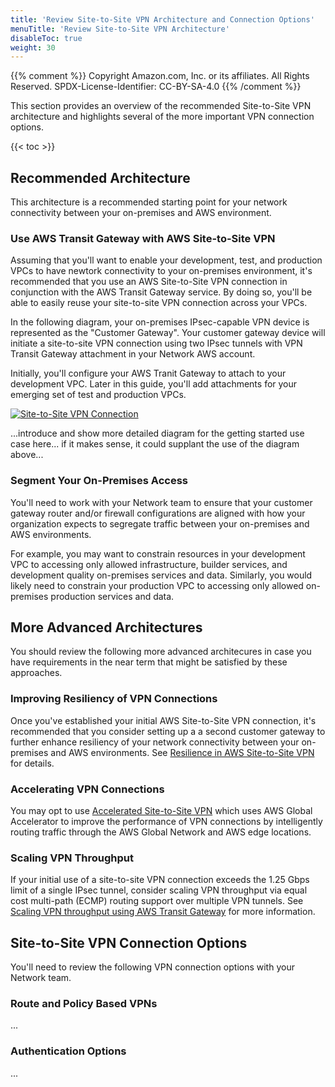 ```yaml
---
title: 'Review Site-to-Site VPN Architecture and Connection Options'
menuTitle: 'Review Site-to-Site VPN Architecture'
disableToc: true
weight: 30
---
```


{{% comment %}}
Copyright Amazon.com, Inc. or its affiliates. All Rights Reserved.
SPDX-License-Identifier: CC-BY-SA-4.0
{{% /comment %}}

This section provides an overview of the recommended Site-to-Site VPN architecture and highlights several of the more important VPN connection options.  

{{< toc >}}

## Recommended Architecture

This architecture is a recommended starting point for your network connectivity between your on-premises and AWS environment.

### Use AWS Transit Gateway with AWS Site-to-Site VPN

Assuming that you'll want to enable your development, test, and production VPCs to have newtork connectivity to your on-premises environment, it's recommended that you use an AWS Site-to-Site VPN connection in conjunction with the AWS Transit Gateway service.  By doing so, you'll be able to easily reuse your site-to-site VPN connection across your VPCs.

In the following diagram, your on-premises IPsec-capable VPN device is represented as the "Customer Gateway".  Your customer gateway device will initiate a site-to-site VPN connection using two IPsec tunnels with VPN Transit Gateway attachment in your Network AWS account.  

Initially, you'll configure your AWS Tranit Gateway to attach to your development VPC.  Later in this guide, you'll add attachments for your emerging set of test and production VPCs.

[![Site-to-Site VPN Connection](/images/02-dev-fast-follow/03-network-integration/01-on-premises-network-integration/site-to-site-vpn-generic.png)](/images/02-dev-fast-follow/03-network-integration/01-on-premises-network-integration/site-to-site-vpn-generic.png)

...introduce and show more detailed diagram for the getting started use case here... if it makes sense, it could supplant the use of the diagram above...

### Segment Your On-Premises Access

You'll need to work with your Network team to ensure that your customer gateway router and/or firewall configurations are aligned with how your organization expects to segregate traffic between your on-premises and AWS environments.

For example, you may want to constrain resources in your development VPC to accessing only allowed infrastructure, builder services, and development quality on-premises services and data.  Similarly, you would likely need to constrain your production VPC to accessing only allowed on-premises production services and data. 

## More Advanced Architectures

You should review the following more advanced architecures in case you have requirements in the near term that might be satisfied by these approaches.

### Improving Resiliency of VPN Connections

Once you've established your initial AWS Site-to-Site VPN connection, it's recommended that you consider setting up a a second customer gateway to further enhance resiliency of your network connectivity between your on-premises and AWS environments. See [Resilience in AWS Site-to-Site VPN](https://docs.aws.amazon.com/vpn/latest/s2svpn/disaster-recovery-resiliency.html) for details.

### Accelerating VPN Connections

You may opt to use [Accelerated Site-to-Site VPN](https://docs.aws.amazon.com/vpn/latest/s2svpn/accelerated-vpn.html) which uses AWS Global Accelerator to improve the performance of VPN connections by intelligently routing traffic through the AWS Global Network and AWS edge locations. 

### Scaling VPN Throughput

If your initial use of a site-to-site VPN connection exceeds the 1.25 Gbps limit of a single IPsec tunnel, consider scaling VPN throughput via equal cost multi-path (ECMP) routing support over multiple VPN tunnels. See [Scaling VPN throughput using AWS Transit Gateway](https://aws.amazon.com/blogs/networking-and-content-delivery/scaling-vpn-throughput-using-aws-transit-gateway/) for more information.

## Site-to-Site VPN Connection Options

You'll need to review the following VPN connection options with your Network team.

### Route and Policy Based VPNs

...

### Authentication Options

...

